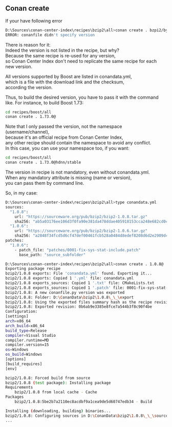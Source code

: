 ## Conan create

If your have following error
```bash
D:\Sources\conan-center-index\recipes\bzip2\all>conan create . bzpi2/by-hand
ERROR: conanfile didn't specify version
```

There is reason for it: \
Indeed the version is not listed in the recipe, but why? \
Because the same recipe is re-used for any version, \
so Conan Center Index don't need to replicate the same recipe for each new version.

All versions supported by Boost are listed in conandata.yml, \
which is a file with the download link and the checksum, \
according the version.

Thus, to build the desired version, you have to pass it with the command like. For instance, to build Boost 1.73:

```bash
cd recipes/boost/all
conan create . 1.73.0@
```

Note that I only passed the version, not the namespace (username/channel), \
because it's an official recipe from Conan Center Index, \
any other recipe should contain the namespace to avoid any conflict. \
In this case, you can use your namespace too, if you want:

```bash
cd recipes/boost/all
conan create . 1.73.0@hdnn/stable
```

The version in recipe is not mandatory, even without conandata.yml. \
When any mandatory attribute is missing (name or version), \
you can pass them by command line.


So, in my case:
```bash
D:\Sources\conan-center-index\recipes\bzip2\all>type conandata.yml
sources:
  "1.0.8":
    url: "https://sourceware.org/pub/bzip2/bzip2-1.0.8.tar.gz"
    sha256: "ab5a03176ee106d3f0fa90e381da478ddae405918153cca248e682cd0c4a2269"
  "1.0.6":
    url: "https://sourceware.org/pub/bzip2/bzip2-1.0.6.tar.gz"
    sha256: "a2848f34fcd5d6cf47def00461fcb528a0484d8edef8208d6d2e2909dc61d9cd"
patches:
  "1.0.6":
    - patch_file: "patches/0001-fix-sys-stat-include.patch"
      base_path: "source_subfolder"

D:\Sources\conan-center-index\recipes\bzip2\all>conan create . 1.0.8@
Exporting package recipe
bzip2/1.0.8 exports: File 'conandata.yml' found. Exporting it...
bzip2/1.0.8 exports: Copied 1 '.yml' file: conandata.yml
bzip2/1.0.8 exports_sources: Copied 1 '.txt' file: CMakeLists.txt
bzip2/1.0.8 exports_sources: Copied 1 '.patch' file: 0001-fix-sys-stat-include.patch
bzip2/1.0.8: A new conanfile.py version was exported
bzip2/1.0.8: Folder: D:\ConanData\bzip2\1.0.8\_\_\export
bzip2/1.0.8: Using the exported files summary hash as the recipe revision: 0b6ab9e3385e8fce7a544b3f8c90f4be
bzip2/1.0.8: Exported revision: 0b6ab9e3385e8fce7a544b3f8c90f4be
Configuration:
[settings]
arch=x86_64
arch_build=x86_64
build_type=Release
compiler=Visual Studio
compiler.runtime=MD
compiler.version=15
os=Windows
os_build=Windows
[options]
[build_requires]
[env]

bzip2/1.0.8: Forced build from source
bzip2/1.0.8 (test package): Installing package
Requirements
    bzip2/1.0.8 from local cache - Cache
Packages
    bzip2/1.0.8:5be2b7a2110ec8acdbf9a1cea9de5d60747edb34 - Build

Installing (downloading, building) binaries...
bzip2/1.0.8: Configuring sources in D:\ConanData\bzip2\1.0.8\_\_\source
...
```